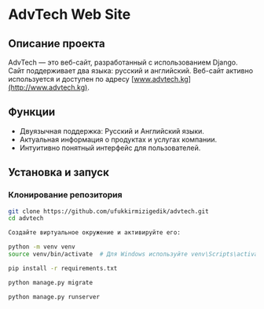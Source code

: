 # AdvTech Web Site

## Описание проекта

AdvTech — это веб-сайт, разработанный с использованием Django. Сайт поддерживает два языка: русский и английский. Веб-сайт активно используется и доступен по адресу [www.advtech.kg](http://www.advtech.kg).

## Функции

- Двуязычная поддержка: Русский и Английский языки.
- Актуальная информация о продуктах и услугах компании.
- Интуитивно понятный интерфейс для пользователей.

## Установка и запуск

### Клонирование репозитория

```bash
git clone https://github.com/ufukkirmizigedik/advtech.git
cd advtech

Создайте виртуальное окружение и активируйте его:

python -m venv venv
source venv/bin/activate  # Для Windows используйте venv\Scripts\activate

pip install -r requirements.txt

python manage.py migrate

python manage.py runserver



